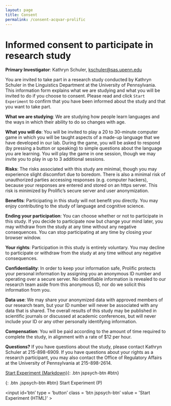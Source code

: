 ```yaml
---
layout: page
title: Consent
permalink: /consent-acqvar-prolific
---
```


# Informed consent to participate in research study
**Primary Investigator**: Kathryn Schuler, [kschuler@sas.upenn.edu](mailto:kschuler@sas.upenn.edu)

You are invited to take part in a research study conducted by Kathryn Schuler in the Linguistics Department at the University of Pennsylvania. This information form explains what we are studying and what you will be invited to do if you choose to consent. Please read and click `Start Experiment` to confirm that you have been informed about the study and that you want to take part.

**What we are studying**: We are studying how people learn languages and the ways in which their ability to do so changes with age. 

**What you will do**: You will be invited to play a 20 to 30-minute computer game in which you will be taught aspects of a made-up language that we have developed in our lab.  During the game, you will be asked to respond (by pressing a button or speaking) to simple questions about the language you are learning. You will play the game in one session, though we may invite you to play in up to 3 additional sessions. 

**Risks**: The risks associated with this study are minimal, though you may experience slight discomfort due to boredom. There is also a minimal risk of unauthorized parties accessing responses (e.g. computer hackers), because your responses are entered and stored on an https server.  This risk is minimized by Prolific’s secure server and user anonymization.

**Benefits**: Participating in this study will not benefit you directly.  You may enjoy contributing to the study of language and cognitive science.

**Ending your participation**: You can choose whether or not to participate in this study. If you decide to participate now but change your mind later, you may withdraw from the study at any time without any negative consequences.  You can stop participating at any time by closing your browser window.

**Your rights**: Participation in this study is entirely voluntary. You may decline to participate or withdraw from the study at any time without any negative consequences.

**Confidentiality**: In order to keep your information safe, Prolific protects your personal information by assigning you an anonymous ID number and operating over a secure server. No identifiable information is revealed to our research team aside from this anonymous ID, nor do we solicit this information from you.

**Data use**: We may share your anonymized data with approved members of our research team, but your ID number will never be associated with any data that is shared.  The overall results of this study may be published in scientific journals or discussed at academic conferences, but will never include your ID or any other personally identifying information.

**Compensation**: You will be paid according to the amount of time required to complete the study, in alignment with a rate of $12 per hour.

**Questions?** If you have questions about the study, please contact Kathryn Schuler at 215-898-6909. If you have questions about your rights as a research participant, you may also contact the Office of Regulatory Affairs at the University of Pennsylvania at 215-898-2614.

[Start Experiment (Markdown)](){: .btn jspsych-btn #btn}

{: .btn .jspsych-btn #btn}
Start Experiment (P)


 <input id=‘btn’ type = ‘button’ class = ‘btn jspsych-btn’ value = 'Start Experiment (HTML)' >
 



